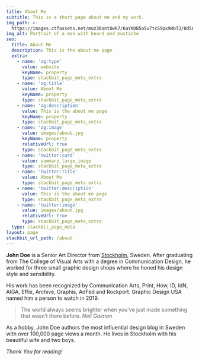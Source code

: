 ```yaml
---
title: About Me
subtitle: This is a short page about me and my work.
img_path: >-
  https://images.ctfassets.net/muz36ont8wk7/6aYKDB5a5u7tcS9px9HbTJ/0d56bbea95779f0386ab8f94e6833cc3/about.jpg
img_alt: Portrait of a man with beard and mustache
seo:
  title: About Me
  description: This is the about me page
  extra:
    - name: 'og:type'
      value: website
      keyName: property
      type: stackbit_page_meta_extra
    - name: 'og:title'
      value: About Me
      keyName: property
      type: stackbit_page_meta_extra
    - name: 'og:description'
      value: This is the about me page
      keyName: property
      type: stackbit_page_meta_extra
    - name: 'og:image'
      value: images/about.jpg
      keyName: property
      relativeUrl: true
      type: stackbit_page_meta_extra
    - name: 'twitter:card'
      value: summary_large_image
      type: stackbit_page_meta_extra
    - name: 'twitter:title'
      value: About Me
      type: stackbit_page_meta_extra
    - name: 'twitter:description'
      value: This is the about me page
      type: stackbit_page_meta_extra
    - name: 'twitter:image'
      value: images/about.jpg
      relativeUrl: true
      type: stackbit_page_meta_extra
  type: stackbit_page_meta
layout: page
stackbit_url_path: /about
---
```


**John Doe** is a Senior Art Director from [Stockholm](https://en.wikipedia.org/wiki/Stockholm), Sweden. After graduating from The College of Visual Arts with a degree in Communication Design, he worked for three small graphic design shops where he honed his design style and sensibility.

His work has been recognized by Communication Arts, Print, How, ID, IdN, AIGA, Effie, Archive, Graphis, AdFed and Rockport. Graphic Design USA named him a person to watch in 2019.

>The world always seems brighter when you’ve just made something that wasn’t there before. <cite>Neil Gaiman</cite>

As a hobby, John Doe authors the most influential design blog in Sweden with over 100,000 page views a month. He lives in Stockholm with his beautiful wife and two boys.

*Thank You for reading!*
